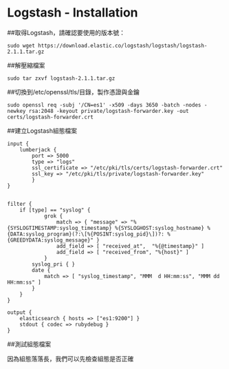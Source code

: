 # Logstash - Installation

##取得Logstash，請確認要使用的版本號：

    sudo wget https://download.elastic.co/logstash/logstash/logstash-2.1.1.tar.gz
    
##解壓縮檔案

    sudo tar zxvf logstash-2.1.1.tar.gz
    
    
##切換到/etc/openssl/tls/目錄，製作憑證與金鑰

    sudo openssl req -subj '/CN=es1' -x509 -days 3650 -batch -nodes -newkey rsa:2048 -keyout private/logstash-forwarder.key -out certs/logstash-forwarder.crt

##建立Logstash組態檔案

    input {
        lumberjack {
            port => 5000
            type => "logs"
            ssl_certificate => "/etc/pki/tls/certs/logstash-forwarder.crt"
            ssl_key => "/etc/pki/tls/private/logstash-forwarder.key"
            }
    }


    filter {
        if [type] == "syslog" {
                grok {
                    match => { "message" => "%{SYSLOGTIMESTAMP:syslog_timestamp} %{SYSLOGHOST:syslog_hostname} %{DATA:syslog_program}(?:\[%{POSINT:syslog_pid}\])?: %{GREEDYDATA:syslog_message}" }
                    add_field => [ "received_at",  "%{@timestamp}" ]
                    add_field => [ "received_from", "%{host}" ]
                }
            syslog_pri { }
            date {
                match => [ "syslog_timestamp", "MMM  d HH:mm:ss", "MMM dd HH:mm:ss" ]
            }
        }
    }

    output {
        elasticsearch { hosts => ["es1:9200"] }
        stdout { codec => rubydebug }
    }
    
##測試組態檔案

因為組態落落長，我們可以先檢查組態是否正確